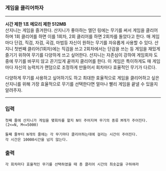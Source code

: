 ### 게임을 클리어하자
---
**시간 제한 1초 메모리 제한 512MB**  
산지니는 게임을 즐겨한다.
산지니가 좋아하는 엘던 링에는 무기를 써서 게임을 클리어하며 1회 클리어를 하면 이를 1회차, 2회 클리어를 하면 2회차를 돌았다고 한다. 매 게임마다 단검, 직검, 자검, 곡검, 마법등 자신이 원하는 무기를 자유롭게 사용할 수 있다.
산지니 첫번째 클리어(1회차)에는 직검을 쓰고 2회차에서는 단검을 쓰는 등 게임을 재밌게 즐기기 위하여 무기를 다양하게 쓰고 싶어한다.
산지니는 자존심이 강하여 게임회차 도중에 무기를 바꾸지 않고 끈기있게 끝까지 클리어를 한다.
이 게임은 특이하게도 매 게임마다 자신의 능력치가 랜덤으로 조정하게 만들어서 회차마다 효율적인 무기가 다르다.

다양하게 무기를 사용하고 싶어하기도 하고 최대한 효율적으로 게임을 클리어하고 싶은 산지니를 위해 가장 효율적으로 무기를 선택한다면 얼마나 빨리 게임을 끝낼 수 있을지 알려주자.

---

### 입력
```
첫째 줄에 산지니가 게임을 몇회차를 할지 N이 주어지며 무기의 종류 M개가 주어진다. (2<=N, M<=5000)

둘째 줄부터 N개의 줄에는 각 무기마다 클리어하는데에 걸리는 시간이 주어진다.
각 시간은 10000시간을 넘지 않는다.
```
### 출력
```
각 회차마다 효율적인 무기를 선택하였을 때 총 클리어 시간의 최솟값을 구하여라
```
